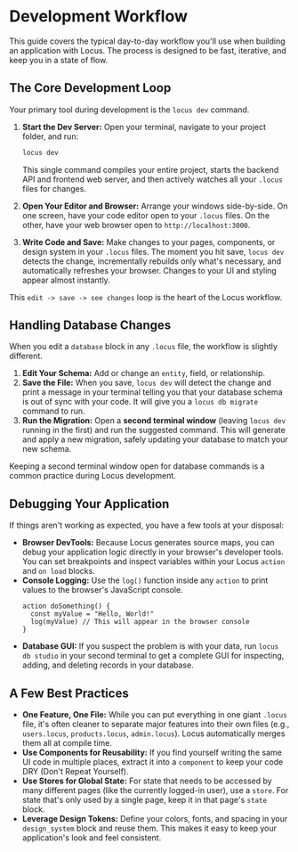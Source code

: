 # Development Workflow

This guide covers the typical day-to-day workflow you'll use when building an application with Locus. The process is designed to be fast, iterative, and keep you in a state of flow.

## The Core Development Loop

Your primary tool during development is the `locus dev` command.

1.  **Start the Dev Server:** Open your terminal, navigate to your project folder, and run:
    ```bash
    locus dev
    ```
    This single command compiles your entire project, starts the backend API and frontend web server, and then actively watches all your `.locus` files for changes.

2.  **Open Your Editor and Browser:** Arrange your windows side-by-side. On one screen, have your code editor open to your `.locus` files. On the other, have your web browser open to `http://localhost:3000`.

3.  **Write Code and Save:** Make changes to your pages, components, or design system in your `.locus` files. The moment you hit save, `locus dev` detects the change, incrementally rebuilds only what's necessary, and automatically refreshes your browser. Changes to your UI and styling appear almost instantly.

This `edit -> save -> see changes` loop is the heart of the Locus workflow.

## Handling Database Changes

When you edit a `database` block in any `.locus` file, the workflow is slightly different.

1.  **Edit Your Schema:** Add or change an `entity`, field, or relationship.
2.  **Save the File:** When you save, `locus dev` will detect the change and print a message in your terminal telling you that your database schema is out of sync with your code. It will give you a `locus db migrate` command to run.
3.  **Run the Migration:** Open a **second terminal window** (leaving `locus dev` running in the first) and run the suggested command. This will generate and apply a new migration, safely updating your database to match your new schema.

Keeping a second terminal window open for database commands is a common practice during Locus development.

## Debugging Your Application

If things aren't working as expected, you have a few tools at your disposal:

-   **Browser DevTools:** Because Locus generates source maps, you can debug your application logic directly in your browser's developer tools. You can set breakpoints and inspect variables within your Locus `action` and `on load` blocks.
-   **Console Logging:** Use the `log()` function inside any `action` to print values to the browser's JavaScript console.
    ```locus
    action doSomething() {
      const myValue = "Hello, World!"
      log(myValue) // This will appear in the browser console
    }
    ```
-   **Database GUI:** If you suspect the problem is with your data, run `locus db studio` in your second terminal to get a complete GUI for inspecting, adding, and deleting records in your database.

## A Few Best Practices

-   **One Feature, One File:** While you can put everything in one giant `.locus` file, it's often cleaner to separate major features into their own files (e.g., `users.locus`, `products.locus`, `admin.locus`). Locus automatically merges them all at compile time.
-   **Use Components for Reusability:** If you find yourself writing the same UI code in multiple places, extract it into a `component` to keep your code DRY (Don't Repeat Yourself).
-   **Use Stores for Global State:** For state that needs to be accessed by many different pages (like the currently logged-in user), use a `store`. For state that's only used by a single page, keep it in that page's `state` block.
-   **Leverage Design Tokens:** Define your colors, fonts, and spacing in your `design_system` block and reuse them. This makes it easy to keep your application's look and feel consistent.
